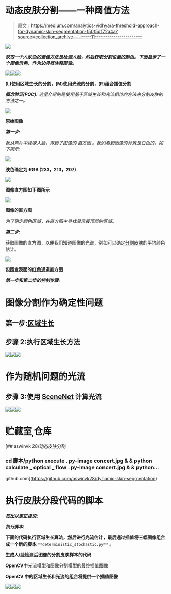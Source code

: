 # 动态皮肤分割——一种阈值方法

> 原文：<https://medium.com/analytics-vidhya/a-threshold-approach-for-dynamic-skin-segmentation-f50f5df72a4a?source=collection_archive---------11----------------------->

![](img/a1c51722ae1450afe956349126b58db5.png)

***获取一个人肤色的最佳方法是检测人脸，然后获取分割位置的颜色。下面显示了一个图像示例，作为边界框注释图像。***

![](img/26a60d51d6832492c7017860d837d38b.png)![](img/5dd9e6a0e87007f12516a68146bb5abc.png)![](img/4a160102fa8e36b2de7d33455c6e850f.png)

**(L)使用区域生长的分割，(M)使用光流的分割，(R)组合插值分割**

***概念验证(POC):*** *这里介绍的是使用基于区域生长和光流相位的方法来分割皮肤的方法之一。*

![](img/00b64245c439729d99b89969cfcdcf90.png)

**原始图像**

***第一步:***

*我从照片中提取人脸，得到了图像的* [*直方图*](https://www.sciencedirect.com/topics/engineering/image-histogram) *。我们看到图像的背景是白色的，如下所示:*

![](img/363945f3f96145eb445ba59a43cc676b.png)

**肤色确定为:RGB (233，213，207)**

![](img/229ba666dc856211c6d629af440adc7f.png)

**图像直方图如下图所示**

![](img/ce6522e2c799fe5a5c127344d83dd54d.png)

**图像的直方图**

*为了确定颜色区域，在直方图中寻找显示最顶部的区域。*

***第二步:***

获取图像的直方图，以便我们知道图像的光谱，例如可以确定[分割皮肤](https://www.openml.org/d/1502)的平均颜色估计。

![](img/b0b9630f69f4e842fc0092cfa22ce216.png)

**包围盒表面的红色通道直方图**

***第一步和第二步的控制步骤:***

# **图像分割作为确定性问题**

## 第一步:[区域生长](https://en.wikipedia.org/wiki/Region_growing#:~:text=%20The%20advantages%20and%20disadvantages%20of%20region%20growing,algorithm%2C%20so%20adaption%20might%20be%20needed%20More%20)

## 步骤 2:执行区域生长方法

![](img/961377b6f018ff5146b0a28aaa2a426c.png)![](img/7ac844170450e0e3dce493db75374e9d.png)![](img/a9cb7bb025ea73832472ee8146cbec52.png)

# **作为随机问题的光流**

## 步骤 3:使用 [SceneNet](https://www.imperial.ac.uk/dyson-robotics-lab/downloads/scenenet-rgb-d-software/) 计算光流

![](img/e5e7cc71a09e30dcdfcc11681c9bdc0f.png)![](img/5dd9e6a0e87007f12516a68146bb5abc.png)![](img/b729425a833ce66d467533fe415b4630.png)

# 贮藏室ˌ仓库

[](https://github.com/aswinvk28/dynamic-skin-segmentation) [## aswinvk 28/动态皮肤分割

### cd 脚本/python execute . py-image concert.jpg & & python calculate _ optical _ flow . py-image concert.jpg & & python…

github.com](https://github.com/aswinvk28/dynamic-skin-segmentation) 

# 执行皮肤分段代码的脚本

***签出以更正提交:***

***执行脚本:***

**下面的代码执行区域生长算法，然后进行光流估计，最后通过插值将三幅图像组合成一个新的脚本** `**deterministic_stochastic.py**` **。**

**生成人/脸检测后图像的分割皮肤样本的代码**

**OpenCV**中光流模型和图像分割模型的最终插值图像

**OpenCV 中的区域生长和光流的组合将提供一个插值图像**

![](img/def2f13872e96a81c6a7c9f08819abac.png)![](img/4e5915bc9fd187e3babde815ed2d347e.png)![](img/4a160102fa8e36b2de7d33455c6e850f.png)